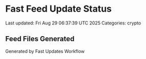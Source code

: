 # Fast Feed Update Status
Last updated: Fri Aug 29 06:37:39 UTC 2025
Categories: crypto

## Feed Files Generated

Generated by Fast Updates Workflow
